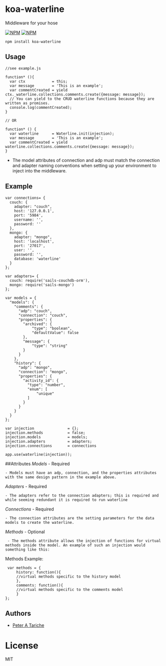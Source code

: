 # koa-waterline
  Middleware for your hose
  
  
[![NPM](https://nodei.co/npm/koa-waterline.png?downloads=true&downloadRank=true&stars=true)](https://nodei.co/npm/koa-waterline/) [![NPM](https://nodei.co/npm-dl/koa-waterline.png?months=6&height=3)](https://nodei.co/npm/koa-waterline/)



    npm install koa-waterline

## Usage

    //see example.js

    function* (){
      var ctx            = this;
      var message        = 'This is an example';
      var commentCreated = yield ctx._waterline.collections.comments.create({message: message});
      // You can yield to the CRUD waterline functions because they are written as promises.
      console.log(commentCreated);
    }

    // OR

    function* () {
      var waterline      = Waterline.init(injection);
      var message        = 'This is an example';
      var commentCreated = yield waterline.collections.comments.create({message: message});
    }

   * The model attributes of connection and adp must match the connection and adapter naming conventions when setting up your environment to inject into the middleware.

## Example

    var connections= {
      couch: {
        adapter: "couch",
        host: '127.0.0.1',
        port: '5984',
        username: '',
        password: ''
      },
      mongo: {
        adapter: "mongo",
        host: 'localhost',
        port: '27017',
        user: '',
        password: '',
        database: 'waterline'
      }
    };

    var adapters= {
      couch: require('sails-couchdb-orm'),
      mongo: require('sails-mongo')
    };

    var models = {
      "models": {
        "comments": {
          "adp": "couch",
          "connection": "couch",
          "properties": {
            "archived": {
                "type": "boolean",
                "defaultValue": false
            },
            "message": {
                "type": "string"
            }
          }
        },
        "history": {
          "adp": "mongo",
          "connection": "mongo",
          "properties": {
            "activity_id": {
              "type": "number",
              "enum": [
                  "unique"
              ]
            }
          }
        }
      }
    };

    var injection               = {};
    injection.methods           = false;
    injection.models            = models;
    injection.adapters          = adapters;
    injection.connections       = connections

    app.use(waterline(injection));


##Attributes
*Models* - Required

    - Models must have an adp, connection, and the properties attributes with the same design pattern in the example above.

*Adapters* - Required

    - The adapters refer to the connection adapters; this is required and while seeming redundant it is required to run waterline

*Connections* - Required

    - The connection attributes are the setting parameters for the data models to create the waterline.
*Methods* - Optional

     - The methods attribute allows the injection of functions for virtual methods inside the model. An example of such an injection would something like this:

Methods Example:

     var methods = {
         history: function(){
         //virtual methods specific to the history model
         },
         comments: function(){
         //virtual methods specific to the comments model
         }
    };

## Authors

  - [Peter A Tariche](https://github.com/ptariche)

# License

  MIT

